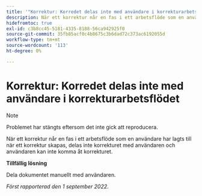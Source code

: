 ```yaml
---
title: '"Korrektur: Korredet delas inte med användare i korrekturarbetsflödet'
description: När ett korrektur når en fas i ett arbetsflöde som en användare har lagts till när ett korrektur skapas, delas inte korrekturet med användaren och användaren kan inte komma åt korrekturet.
hidefromtoc: true
exl-id: c3b8cc45-5181-4335-8188-56ca942925f0
source-git-commit: 35fb85acf0c4b8675c3b6dad72c373ac6192055d
workflow-type: tm+mt
source-wordcount: '113'
ht-degree: 0%

---
```


# Korrektur: Korredet delas inte med användare i korrekturarbetsflödet

<!--This issue is on the WF and WFP TOCs-->
<!--Requested article-->

>[!NOTE]
>
>Problemet har stängts eftersom det inte gick att reproducera.

När ett korrektur når en fas i ett arbetsflöde som en användare har lagts till när ett korrektur skapas, delas inte korrekturet med användaren och användaren kan inte komma åt korrekturet.

**Tillfällig lösning**

Dela dokumentet manuellt med användaren.

_Först rapporterad den 1 september 2022._
